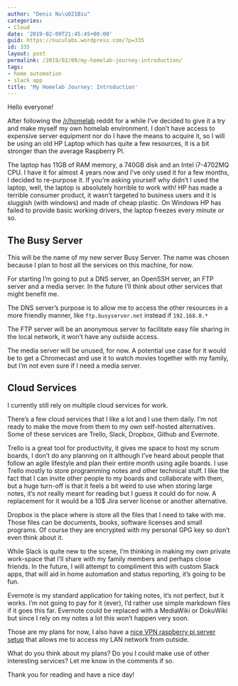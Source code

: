 ```yaml
---
author: "Denis Nu\u021Biu"
categories:
- Cloud
date: '2019-02-09T21:45:45+00:00'
guid: https://nuculabs.wordpress.com/?p=335
id: 335
layout: post
permalink: /2019/02/09/my-homelab-journey-introduction/
tags:
- home automation
- slack app
title: 'My Homelab Journey: Introduction'
---
```

Hello everyone!


After following the [/r/homelab](https://www.reddit.com/r/homelab/) reddit for a while I’ve decided to give it a try and make myself my own homelab environment. I don’t have access to expensive server equipment nor do I have the means to acquire it, so I will be using an old HP Laptop which has quite a few resources, it is a bit stronger than the average Raspberry PI.


The laptop has 11GB of RAM memory, a 740GB disk and an Intel i7-4702MQ CPU. I have it for almost 4 years now and I’ve only used it for a few months, I decided to re-purpose it. If you’re asking yourself why didn’t I used the laptop, well, the laptop is absolutely horrible to work with! HP has made a terrible consumer product, it wasn’t targeted to business users and it is sluggish (with windows) and made of cheap plastic. On Windows HP has failed to provide basic working drivers, the laptop freezes every minute or so.


## The Busy Server


This will be the name of my new server Busy Server. The name was chosen because I plan to host all the services on this machine, for now.


For starting I’m going to put a DNS server, an OpenSSH server, an FTP server and a media server. In the future I’ll think about other services that might benefit me.


The DNS server’s purpose is to allow me to access the other resources in a more friendly manner, like `ftp.busyserver.net` instead if `192.168.0.*`


The FTP server will be an anonymous server to facilitate easy file sharing in the local network, it won’t have any outside access.


The media server will be unused, for now. A potential use case for it would be to get a Chromecast and use it to watch movies together with my family, but I’m not even sure if I need a media server.


## Cloud Services


I currently still rely on multiple cloud services for work.


There’s a few cloud services that I like a lot and I use them daily. I’m not ready to make the move from them to my own self-hosted alternatives. Some of these services are Trello, Slack, Dropbox, Github and Evernote.


Trello is a great tool for productivity, it gives me space to host my scrum boards, I don’t do any planning on it although I’ve heard about people that follow an agile lifestyle and plan their entire month using agile boards. I use Trello mostly to store programming notes and other technical stuff. I like the fact that I can invite other people to my boards and collaborate with them, but a huge turn-off is that it feels a bit weird to use when storing large notes, it’s not really meant for reading but I guess it could do for now. A replacement for it would be a 10$ Jira server license or another alternative.


Dropbox is the place where is store all the files that I need to take with me. Those files can be documents, books, software licenses and small programs. Of course they are encrypted with my personal GPG key so don’t even think about it.


While Slack is quite new to the scene, I’m thinking in making my own private work-space that I’ll share with my family members and perhaps close friends. In the future, I will attempt to compliment this with custom Slack apps, that will aid in home automation and status reporting, it’s going to be fun.


Evernote is my standard application for taking notes, it’s not perfect, but it works. I’m not going to pay for it (ever), I’d rather use simple markdown files if it goes this far. Evernote could be replaced with a MediaWiki or DokuWiki but since I rely on my notes a lot this won’t happen very soon.


Those are my plans for now, I also have a [nice VPN raspberry pi server setup](https://nuculabs.dev/posts/2018/04/22/how-to-run-your-own-openvpn-server-on-a-raspberry-pi/) that allows me to access my LAN network from outside.


What do you think about my plans? Do you I could make use of other interesting services? Let me know in the comments if so.


Thank you for reading and have a nice day!